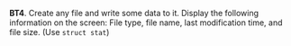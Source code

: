 **BT4**. Create any file and write some data to it. Display the following information on the screen: File type, file name, last modification time, and file size. (Use `struct stat`)